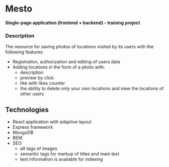 # Mesto
**Single-page application (frontend + backend) - training project**

### Description
The resource for saving photos of locations visited by its users with the following features:
- Registration, authorization and editing of users data
- Adding locations in the form of a photo with:
    - description
    - preview by click
    - like with likes counter
    - the ability to delete only your own locations and view the locations of other users

## Technologies
- React application with adaptive layout
- Express framework
- MongoDB
- BEM
- SEO
    - alt tags of images
    - semantic tags for markup of titles and main text
    - text information is available for indexing
